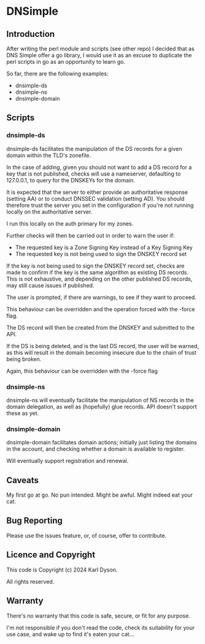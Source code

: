 # DNSimple

## Introduction

After writing the perl module and scripts (see other repo) I decided that as
DNS Simple offer a go library, I would use it as an excuse to duplicate the
perl scripts in go as an opportunity to learn go.

So far, there are the following examples:

* dnsimple-ds
* dnsimple-ns
* dnsimple-domain

## Scripts

### dnsimple-ds

dnsimple-ds facilitates the manipulation of the DS records for a given domain
within the TLD's zonefile.

In the case of adding, given you should not want to add a DS record for a key
that is not published, checks will use a nameserver, defaulting to 127.0.0.1,
to query for the DNSKEYs for the domain.

It is expected that the server to either provide an authoritative response
(setting AA) or to conduct DNSSEC validation (setting AD). You should therefore
trust the server you set in the configuration if you're not running locally on
the authoritative server.

I run this locally on the auth primary for my zones.

Further checks will then be carried out in order to warn the user if:

* The requested key is a Zone Signing Key instead of a Key Signing Key
* The requested key is not being used to sign the DNSKEY record set

If the key is not being used to sign the DNSKEY record set, checks are made to
confirm if the key is the same algorithm as existing DS records. This is not
exhaustive, and depending on the other published DS records, may still cause
issues if published.

The user is prompted, if there are warnings, to see if they want to proceed.

This behaviour can be overridden and the operation forced with the -force flag.

The DS record will then be created from the DNSKEY and submitted to the API.

If the DS is being deleted, and is the last DS record, the user will be warned,
as this will result in the domain becoming insecure due to the chain of trust
being broken.

Again, this behaviour can be overridden with the -force flag

### dnsimple-ns

dnsimple-ns will eventually facilitate the manipulation of NS records in the 
domain delegation, as well as (hopefully) glue records. API doesn't support
these as yet.

### dnsimple-domain

dnsimple-domain facilitates domain actions; initially just listing the domains
in the account, and checking whether a domain is available to register.

Will eventually support registration and renewal.

## Caveats

My first go at go. No pun intended. Might be awful. Might indeed eat your cat.

## Bug Reporting

Please use the issues feature, or, of course, offer to contribute.

## Licence and Copyright

This code is Copyright (c) 2024 Karl Dyson.

All rights reserved.

## Warranty

There's no warranty that this code is safe, secure, or fit for any purpose.

I'm not responsible if you don't read the code, check its suitability for your
use case, and wake up to find it's eaten your cat...
